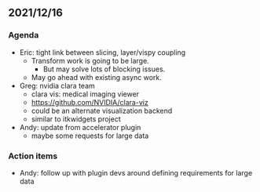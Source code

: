 ## 2021/12/16

### Agenda

- Eric: tight link between slicing, layer/vispy coupling
    - Transform work is going to be large.
        - But may solve lots of blocking issues.
    - May go ahead with existing async work.
- Greg: nvidia clara team
    - clara vis: medical imaging viewer
    - https://github.com/NVIDIA/clara-viz
    - could be an alternate visualization backend
    - similar to itkwidgets project
- Andy: update from accelerator plugin
    - maybe some requests for large data
    

### Action items

- Andy: follow up with plugin devs around defining requirements for large data
